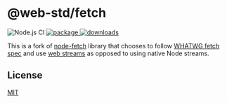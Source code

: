 # @web-std/fetch

![Node.js CI][node.js ci]
[![package][version.icon] ![downloads][downloads.icon]][package.url]

This is a fork of [node-fetch][] library that chooses to follow [WHATWG fetch spec][whatwg-fetch] and use [web streams](https://streams.spec.whatwg.org/) as opposed to using native Node streams.


## License

[MIT](LICENSE.md)

[whatwg-fetch]: https://fetch.spec.whatwg.org/
[response-init]: https://fetch.spec.whatwg.org/#responseinit
[node-readable]: https://nodejs.org/api/stream.html#stream_readable_streams
[mdn-headers]: https://developer.mozilla.org/en-US/docs/Web/API/Headers
[error-handling.md]: https://github.com/node-fetch/node-fetch/blob/master/docs/ERROR-HANDLING.md

[node.js ci]: https://github.com/web-std/fetch/workflows/Node.js%20CI/badge.svg
[version.icon]: https://img.shields.io/npm/v/@web-std/fetch.svg
[downloads.icon]: https://img.shields.io/npm/dm/@web-std/fetch.svg
[package.url]: https://npmjs.org/package/@web-std/fetch
[downloads.image]: https://img.shields.io/npm/dm/@web-std/blob.svg
[downloads.url]: https://npmjs.org/package/@web-std/blob
[prettier.icon]: https://img.shields.io/badge/styled_with-prettier-ff69b4.svg
[prettier.url]: https://github.com/prettier/prettier
[blob]: https://developer.mozilla.org/en-US/docs/Web/API/Blob/Blob
[fetch-blob]: https://github.com/node-fetch/fetch-blob
[readablestream]: https://developer.mozilla.org/en-US/docs/Web/API/ReadableStream
[readable]: https://nodejs.org/api/stream.html#stream_readable_streams
[w3c blob.stream]: https://w3c.github.io/FileAPI/#dom-blob-stream
[web-streams-polyfill]:https://www.npmjs.com/package/web-streams-polyfill
[for await]: https://developer.mozilla.org/en-US/docs/Web/JavaScript/Reference/Statements/for-await...of
[buffer]: https://nodejs.org/api/buffer.html
[weakmap]: https://developer.mozilla.org/en-US/docs/Web/JavaScript/Reference/Global_Objects/WeakMap
[ts-jsdoc]: https://www.typescriptlang.org/docs/handbook/jsdoc-supported-types.html
[Uint8Array]:https://developer.mozilla.org/en-US/docs/Web/JavaScript/Reference/Global_Objects/Uint8Array
[node-fetch]:https://github.com/node-fetch/
